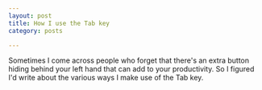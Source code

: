 ```yaml
---
layout: post
title: How I use the Tab key
category: posts

---
```


Sometimes I come across people who forget that there's an extra button hiding behind your left hand that can add to your productivity. So I figured I'd write about the various ways I make use of the Tab key.

<!--
	- finding packages with apt-get auto-fill
	- finding files in a directory
	- alternative to enter
	- application support for it
	-->